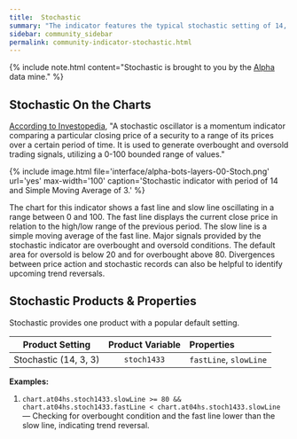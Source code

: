```yaml
---
title:  Stochastic
summary: "The indicator features the typical stochastic setting of 14, 3, 3."
sidebar: community_sidebar
permalink: community-indicator-stochastic.html
---
```


{% include note.html content="Stochastic is brought to you by the [Alpha](community-data-mine-alpha.html) data mine." %}

## Stochastic On the Charts

<a href="https://www.investopedia.com/terms/s/stochasticoscillator.asp" rel="nofollow" rel="noopener" target="_blank">According to Investopedia</a>, "A stochastic oscillator is a momentum indicator comparing a particular closing price of a security to a range of its prices over a certain period of time. It is used to generate overbought and oversold trading signals, utilizing a 0-100 bounded range of values."

{% include image.html file='interface/alpha-bots-layers-00-Stoch.png' url='yes' max-width='100' caption='Stochastic indicator with period of 14 and Simple Moving Average of 3.' %}

The chart for this indicator shows a fast line and slow line oscillating in a range between 0 and 100. The fast line displays the current close price in relation to the high/low range of the previous period. The slow line is a simple moving average of the fast line. Major signals provided by the stochastic indicator are overbought and oversold conditions. The default area for oversold is below 20 and for overbought above 80. Divergences between price action and stochastic records can also be helpful to identify upcoming trend reversals.

## Stochastic Products & Properties

Stochastic provides one product with a popular default setting.

| Product Setting | Product Variable | Properties |
| :---: | :---: | :--- |
| Stochastic (14, 3, 3) | ```stoch1433``` | ```fastLine```, ```slowLine``` |

**Examples:**

1. ```chart.at04hs.stoch1433.slowLine >= 80 && chart.at04hs.stoch1433.fastLine < chart.at04hs.stoch1433.slowLine``` — Checking for overbought condition and the fast line lower than the slow line, indicating trend reversal.
